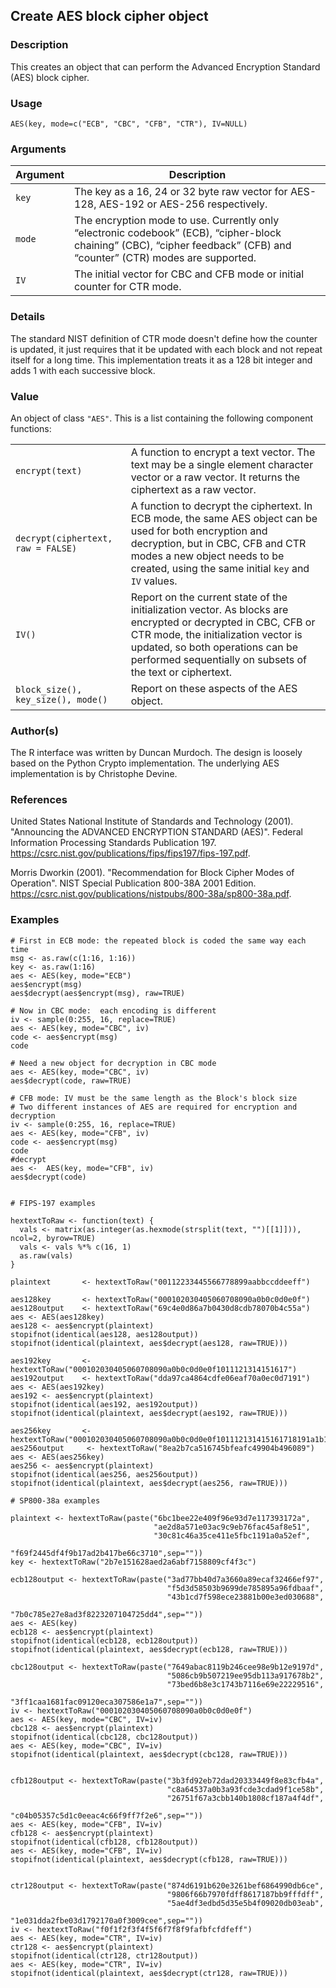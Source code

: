 Create AES block cipher object
------------------------------

### Description

This creates an object that can perform the Advanced Encryption Standard
(AES) block cipher.

### Usage

    AES(key, mode=c("ECB", "CBC", "CFB", "CTR"), IV=NULL)

### Arguments

| Argument | Description                                                                                                                                                             |
|----------|-------------------------------------------------------------------------------------------------------------------------------------------------------------------------|
| `key`    | The key as a 16, 24 or 32 byte raw vector for AES-128, AES-192 or AES-256 respectively.                                                                                 |
| `mode`   | The encryption mode to use. Currently only “electronic codebook” (ECB), “cipher-block chaining” (CBC), “cipher feedback” (CFB) and “counter” (CTR) modes are supported. |
| `IV`     | The initial vector for CBC and CFB mode or initial counter for CTR mode.                                                                                                |

### Details

The standard NIST definition of CTR mode doesn't define how the counter
is updated, it just requires that it be updated with each block and not
repeat itself for a long time. This implementation treats it as a 128
bit integer and adds 1 with each successive block.

### Value

An object of class `"AES"`. This is a list containing the following
component functions:

|                                    |                                                                                                                                                                                                                                                      |
|------------------------------------|------------------------------------------------------------------------------------------------------------------------------------------------------------------------------------------------------------------------------------------------------|
| `encrypt(text)`                    | A function to encrypt a text vector. The text may be a single element character vector or a raw vector. It returns the ciphertext as a raw vector.                                                                                                   |
| `decrypt(ciphertext, raw = FALSE)` | A function to decrypt the ciphertext. In ECB mode, the same AES object can be used for both encryption and decryption, but in CBC, CFB and CTR modes a new object needs to be created, using the same initial `key` and `IV` values.                 |
| `IV()`                             | Report on the current state of the initialization vector. As blocks are encrypted or decrypted in CBC, CFB or CTR mode, the initialization vector is updated, so both operations can be performed sequentially on subsets of the text or ciphertext. |
| `block_size(), key_size(), mode()` | Report on these aspects of the AES object.                                                                                                                                                                                                           |

### Author(s)

The R interface was written by Duncan Murdoch. The design is loosely
based on the Python Crypto implementation. The underlying AES
implementation is by Christophe Devine.

### References

United States National Institute of Standards and Technology (2001).
"Announcing the ADVANCED ENCRYPTION STANDARD (AES)". Federal Information
Processing Standards Publication 197.
<https://csrc.nist.gov/publications/fips/fips197/fips-197.pdf>.

Morris Dworkin (2001). "Recommendation for Block Cipher Modes of
Operation". NIST Special Publication 800-38A 2001 Edition.
<https://csrc.nist.gov/publications/nistpubs/800-38a/sp800-38a.pdf>.

### Examples

    # First in ECB mode: the repeated block is coded the same way each time
    msg <- as.raw(c(1:16, 1:16))
    key <- as.raw(1:16)
    aes <- AES(key, mode="ECB")
    aes$encrypt(msg)
    aes$decrypt(aes$encrypt(msg), raw=TRUE)

    # Now in CBC mode:  each encoding is different
    iv <- sample(0:255, 16, replace=TRUE)
    aes <- AES(key, mode="CBC", iv)
    code <- aes$encrypt(msg)
    code

    # Need a new object for decryption in CBC mode
    aes <- AES(key, mode="CBC", iv)
    aes$decrypt(code, raw=TRUE)

    # CFB mode: IV must be the same length as the Block's block size
    # Two different instances of AES are required for encryption and decryption
    iv <- sample(0:255, 16, replace=TRUE)
    aes <- AES(key, mode="CFB", iv)
    code <- aes$encrypt(msg)
    code
    #decrypt
    aes <-  AES(key, mode="CFB", iv)
    aes$decrypt(code)


    # FIPS-197 examples

    hextextToRaw <- function(text) {
      vals <- matrix(as.integer(as.hexmode(strsplit(text, "")[[1]])), ncol=2, byrow=TRUE)
      vals <- vals %*% c(16, 1)
      as.raw(vals)
    }

    plaintext       <- hextextToRaw("00112233445566778899aabbccddeeff")

    aes128key       <- hextextToRaw("000102030405060708090a0b0c0d0e0f")
    aes128output    <- hextextToRaw("69c4e0d86a7b0430d8cdb78070b4c55a")
    aes <- AES(aes128key)
    aes128 <- aes$encrypt(plaintext)
    stopifnot(identical(aes128, aes128output))
    stopifnot(identical(plaintext, aes$decrypt(aes128, raw=TRUE)))

    aes192key       <- hextextToRaw("000102030405060708090a0b0c0d0e0f1011121314151617")
    aes192output    <- hextextToRaw("dda97ca4864cdfe06eaf70a0ec0d7191")
    aes <- AES(aes192key)
    aes192 <- aes$encrypt(plaintext)
    stopifnot(identical(aes192, aes192output))
    stopifnot(identical(plaintext, aes$decrypt(aes192, raw=TRUE)))

    aes256key       <- hextextToRaw("000102030405060708090a0b0c0d0e0f101112131415161718191a1b1c1d1e1f")
    aes256output     <- hextextToRaw("8ea2b7ca516745bfeafc49904b496089")
    aes <- AES(aes256key)
    aes256 <- aes$encrypt(plaintext)
    stopifnot(identical(aes256, aes256output))
    stopifnot(identical(plaintext, aes$decrypt(aes256, raw=TRUE)))

    # SP800-38a examples

    plaintext <- hextextToRaw(paste("6bc1bee22e409f96e93d7e117393172a",
                                    "ae2d8a571e03ac9c9eb76fac45af8e51",
                                    "30c81c46a35ce411e5fbc1191a0a52ef",
                                    "f69f2445df4f9b17ad2b417be66c3710",sep=""))
    key <- hextextToRaw("2b7e151628aed2a6abf7158809cf4f3c")

    ecb128output <- hextextToRaw(paste("3ad77bb40d7a3660a89ecaf32466ef97",
                                       "f5d3d58503b9699de785895a96fdbaaf",
                                       "43b1cd7f598ece23881b00e3ed030688",
                                       "7b0c785e27e8ad3f8223207104725dd4",sep=""))
    aes <- AES(key)
    ecb128 <- aes$encrypt(plaintext)
    stopifnot(identical(ecb128, ecb128output))
    stopifnot(identical(plaintext, aes$decrypt(ecb128, raw=TRUE)))

    cbc128output <- hextextToRaw(paste("7649abac8119b246cee98e9b12e9197d",
                                       "5086cb9b507219ee95db113a917678b2",
                                       "73bed6b8e3c1743b7116e69e22229516",
                                       "3ff1caa1681fac09120eca307586e1a7",sep=""))
    iv <- hextextToRaw("000102030405060708090a0b0c0d0e0f")
    aes <- AES(key, mode="CBC", IV=iv)
    cbc128 <- aes$encrypt(plaintext)
    stopifnot(identical(cbc128, cbc128output))
    aes <- AES(key, mode="CBC", IV=iv)
    stopifnot(identical(plaintext, aes$decrypt(cbc128, raw=TRUE)))


    cfb128output <- hextextToRaw(paste("3b3fd92eb72dad20333449f8e83cfb4a",
                                       "c8a64537a0b3a93fcde3cdad9f1ce58b",
                                       "26751f67a3cbb140b1808cf187a4f4df",
                                       "c04b05357c5d1c0eeac4c66f9ff7f2e6",sep=""))
    aes <- AES(key, mode="CFB", IV=iv)
    cfb128 <- aes$encrypt(plaintext)
    stopifnot(identical(cfb128, cfb128output))
    aes <- AES(key, mode="CFB", IV=iv)
    stopifnot(identical(plaintext, aes$decrypt(cfb128, raw=TRUE)))


    ctr128output <- hextextToRaw(paste("874d6191b620e3261bef6864990db6ce",
                                       "9806f66b7970fdff8617187bb9fffdff",
                                       "5ae4df3edbd5d35e5b4f09020db03eab",
                                       "1e031dda2fbe03d1792170a0f3009cee",sep=""))
    iv <- hextextToRaw("f0f1f2f3f4f5f6f7f8f9fafbfcfdfeff")
    aes <- AES(key, mode="CTR", IV=iv)
    ctr128 <- aes$encrypt(plaintext)
    stopifnot(identical(ctr128, ctr128output))
    aes <- AES(key, mode="CTR", IV=iv)
    stopifnot(identical(plaintext, aes$decrypt(ctr128, raw=TRUE)))
